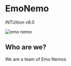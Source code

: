 # EmoNemo
iNTUition v8.0

![emo nemo](https://user-images.githubusercontent.com/57039314/155831980-67b66e33-7b32-4af4-a0fc-cf2746b10c8c.jpg)

## Who are we?
We are a team of Emo Nemos 
